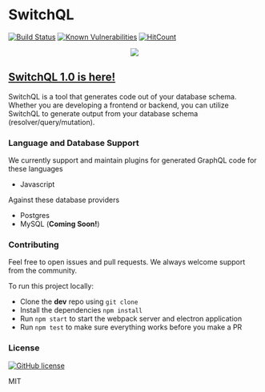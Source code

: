 <!--- [![Maintainability](https://api.codeclimate.com/v1/badges/409b51137f8c221d7da9/maintainability)](https://codeclimate.com/github/SwitchQL/SwitchQL/maintainability)
[![Test Coverage](https://api.codeclimate.com/v1/badges/409b51137f8c221d7da9/test_coverage)](https://codeclimate.com/github/SwitchQL/SwitchQL/test_coverage) -->

# SwitchQL

[![Build Status](https://travis-ci.com/SwitchQL/SwitchQL.svg?branch=master)](https://travis-ci.com/SwitchQL/SwitchQL)
[![Known Vulnerabilities](https://snyk.io/test/github/SwitchQL/SwitchQL/badge.svg?targetFile=package.json)](https://snyk.io/test/github/SwitchQL/SwitchQL?targetFile=package.json)
[![HitCount](http://hits.dwyl.io/SwitchQL/SwitchQL.svg)](http://hits.dwyl.io/SwitchQL/SwitchQL)

<p align="center">
    <img src="https://s3-us-west-1.amazonaws.com/ianlaue.com/switchql-logo.png" />
</p>

## [SwitchQL 1.0 is here!](https://github.com/SwitchQL/SwitchQL/releases)

SwitchQL is a tool that generates code out of your database schema. Whether you are developing a frontend or backend, you can utilize SwitchQL to generate output from your database schema (resolver/query/mutation).

<!-- gif here showing how easy it is -->

### Language and Database Support

We currently support and maintain plugins for generated GraphQL code for these languages

- Javascript

Against these database providers

- Postgres
- MySQL (**Coming Soon!**)

### Contributing

Feel free to open issues and pull requests. We always welcome support from the community.

To run this project locally:

- Clone the **dev** repo using `git clone`
- Install the dependencies `npm install`
- Run `npm start` to start the webpack server and electron application
- Run `npm test` to make sure everything works before you make a PR

### License

[![GitHub license](https://img.shields.io/badge/license-MIT-lightgrey.svg?maxAge=2592000)](https://raw.githubusercontent.com/apollostack/apollo-ios/master/LICENSE)

MIT
